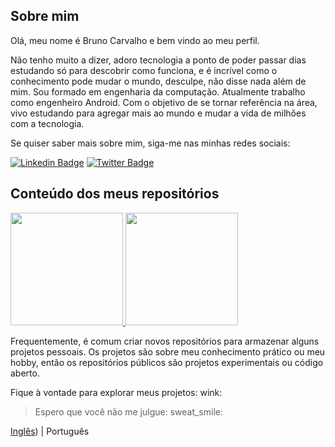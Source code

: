 ## Sobre mim

Olá, meu nome é Bruno Carvalho e bem vindo ao meu perfil.

Não tenho muito a dizer, adoro tecnologia a ponto de poder passar dias estudando só para descobrir como funciona, e é incrível como o conhecimento pode mudar o mundo, desculpe, não disse nada além de mim.
Sou formado em engenharia da computação.
Atualmente trabalho como engenheiro Android.
Com o objetivo de se tornar referência na área, vivo estudando para agregar mais ao mundo e mudar a vida de milhões com a tecnologia.

Se quiser saber mais sobre mim, siga-me nas minhas redes sociais:

[![Linkedin Badge](https://img.shields.io/badge/-Linkedin-2E2D2E?style=for-the-badge&labelColor=000000&logo=linkedin)](https://www.linkedin.com/in/brunocarvalhs/)
[![Twitter Badge](https://img.shields.io/badge/-Twitter-2E2D2E?style=for-the-badge&labelColor=000000&logo=Twitter)](https://twitter.com/brunocarvalhs/)
<!--[![Discord Badge](https://img.shields.io/badge/-Discord-2E2D2E?style=for-the-badge&labelColor=000000&logo=Discord)](mailto:brunocarvalhs@outlook.com.br)-->

## Conteúdo dos meus repositórios

<div>
  <a href="https://github.com/brunocarvalhs">
    <img height="180em" src="https://github-readme-stats.vercel.app/api/top-langs/?username=brunocarvalhs&layout=compact&theme=radical" />
    <img height="180em" src="https://github-readme-stats.vercel.app/api?username=brunocarvalhs&show_icons=true&theme=radical" />
  </a>
</div>

Frequentemente, é comum criar novos repositórios para armazenar alguns projetos pessoais. Os projetos são sobre meu conhecimento prático ou meu hobby, então os repositórios públicos são projetos experimentais ou código aberto.

Fique à vontade para explorar meus projetos: wink:

> Espero que você não me julgue: sweat_smile:

[Inglês](/README.md)) | Português
